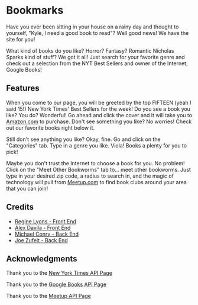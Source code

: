 # Bookmarks
Have you ever been sitting in your house on a rainy day and thought to yourself, "Kyle, I need a good book to read"? Well good news! We have the site for you!

What kind of books do you like? Horror? Fantasy? Romantic Nicholas Sparks kind of stuff? We got it all! Just search for your favorite genre and check out a selection from the NYT Best Sellers and owner of the Internet, Google Books!

## Features
When you come to our page, you will be greeted by the top FIFTEEN (yeah I said 15!) New York Times' Best Sellers for the week! Do you see a book you like? You do? Wonderful! Go ahead and click the cover and it will take you to [Amazon.com](http://amazon.com "Amazon") to purchase. Don't see something you like? No worries! Check out our favorite books right below it.

Still don't see anything you like? Okay, fine. Go and click on the "Categories" tab. Type in a genre you like. Viola! Books a plenty for you to pick!

Maybe you don't trust the Internet to choose a book for you. No problem! Click on the "Meet Other Bookworms" tab to... meet other bookworms. Just type in your desired zip code, a radius to search in, and the magic of technology will pull from [Meetup.com](http://www.meetup.com "Meetup.com") to find book clubs around your area that you can join!

## Credits
* [Regine Lyons - Front End](https://github.com/lyore15 "GitHub")
* [Alex Davila - Front End](https://github.com/alexdavila39 "GitHub")
* [Michael Conry - Back End](https://github.com/mtconry "GitHub")
* [Joe Zufelt - Back End](https://github.com/JoeZufelt "GitHub")

## Acknowledgments
Thank you to the [New York Times API Page](https://developer.nytimes.com/ "NYT API")

Thank you to the [Google Books API Page](https://developers.google.com/books/ "Google Books")

Thank you to the [Meetup API Page](https://www.meetup.com/meetup_api/ "Meetup API")
